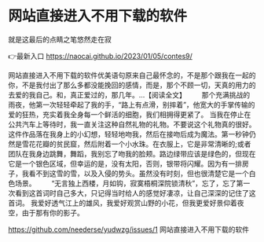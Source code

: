 # 网站直接进入不用下载的软件
就是这最后的点睛之笔悠然走在寂

👉最新入口 https://naocai.github.io/2023/01/05/contes9/

网站直接进入不用下载的软件优美语句原来自己最怀念的，不是那个跟我在一起的你，不是我付出了那么多都没能挽回的感情，而是，那个不顾一切，天真的用力的去爱的我自己。和，真正爱过的，那几年。...【阅读全文】
　　那个充满挑战的雨夜，他第一次轻轻牵起了我的手，“路上有点滑，别摔着”，他宽大的手掌传输的爱的狂热，充实着我全身每一个鲜活的细胞，我们相拥得更紧了。
当我在停止在公共汽车上等待时，我一直关注这种自然礼物的礼物。不要说这个礼物真的很好。这件作品落在我身上的小幻想，轻轻地吻我，然后在接吻后成为魔法。第一秒钟仍然是雪花花瓣的贫民窟，然后附着一个小水珠。在衣服上，它是非常清晰的;或者团队在我身边跳舞，舞蹈，我别忘了吻我的脸颊。路边绿带应该是绿色的，但现在它是一个银色区域，但幸运的是，没有太阳，否则，银带将闪耀。因为有一排房子，我看不到这雪的雪，以及入侵的势头。虽然没有时刻，但也很清楚它是一个白色场景。
　　“无言独上西楼，月如钩，寂寞梧桐深院锁清秋”，忘了，忘了第一次看到这首词时自己多大，只记得当时给人的感觉好凄凉，让自己深深的记住了这首词。
	我爱好透气江上的雄风，我爱好观赏山野的小花，但我更爱好景仰着夜空，由于那有你的影子。

https://github.com/neederse/yudwzg/issues/1
网站直接进入不用下载的软件
